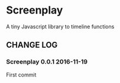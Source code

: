 # Screenplay

A tiny Javascript library to timeline functions

## CHANGE LOG

### Screenplay 0.0.1 2016-11-19

First commit
